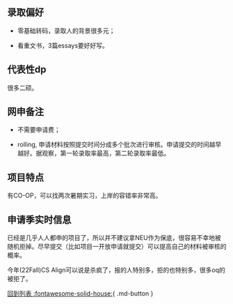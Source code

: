 ## 录取偏好
- 零基础转码，录取人的背景很多元；

- 看重文书，3篇essays要好好写。

## 代表性dp
很多二硕。

## 网申备注
- 不需要申请费；

- rolling, 申请材料按照提交时间分成多个批次进行审核。申请提交的时间越早越好。据观察，第一轮录取率最高，第二轮录取率最低。

## 项目特点
有CO-OP，可以找两次暑期实习，上岸的容错率非常高。

## 申请季实时信息
已经是几乎人人都申的项目了，所以并不建议拿NEU作为保底，很容易不幸地被随机拒掉。尽早提交（比如项目一开放申请就提交）可以提高自己的材料被审核的概率。

今年(22Fall)CS Align可以说是杀疯了，报的人特别多，拒的也特别多，很多oq的被拒了。

[回到列表 :fontawesome-solid-house:](选校梯度.md){ .md-button }
